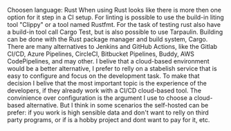 Choosen language: Rust
    When using Rust looks like there is more then one option for it step in a CI setup. For linting is possible to use the build-in liting tool "Clippy" or a tool named Rustfmt. For the task of testing rust also have a build-in tool call Cargo Test, but is also possible to use Tarpaulin. Building can be done with the Rust package manager and build system, Cargo.
    There are many alternatives to Jenkins and GitHub Actions, like the Gitlab CI/CD, Azure Pipelines, CircleCI, Bitbucket Pipelines, Buddy, AWS CodePipelines, and may other.
    I belive that a cloud-based environment would be a better alternative, I prefer to relly on a stabelish service that is easy to configure and focus on the development task. To make that decision I belive that the most important topic is the experience of the developers, if they already work with a CI/CD cloud-based tool. The convinience over configuration is the argument I use to choose a cloud-based alternative. But I think in some scenarios the self-hosted can be prefer: if you work is high sensible data and don't want to relly on third party programs, or if is a hobby project and dont want to pay for it, etc.